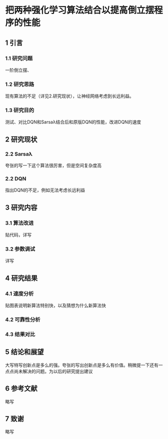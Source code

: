 # 把两种强化学习算法结合以提高倒立摆程序的性能

## 1 引言

### 1.1 研究问题

一阶倒立摆、

### 1.2 研究思路

现有算法的不足（详见2.研究现状），让神经网络考虑到长远利益。

### 1.3 研究目的

测试、对比DQN和Sarsaλ结合后和原版DQN的性能，改进DQN的速度

## 2 研究现状

### 2.2 Sarsaλ

夸张的写一下这个算法很厉害，但是空间复杂度高

### 2.2 DQN

指出DQN的不足，例如无法考虑长远利益

## 3 研究内容

### 3.1 算法改进

贴代码，详写

### 3.2 参数调试

详写

## 4 研究结果

### 4.1 速度分析

贴图表说明新算法特别快，以及猜想为什么新算法快

### 4.2 可靠性分析

### 4.3 结果对比

## 5 结论和展望

大写特写创新点是多么的强。夸张的写出创新点是多么有价值。稍微提一下还有一点点尚未解决的问题。为以后的研究提出建议

## 6 参考文献

略写

## 7 致谢

略写